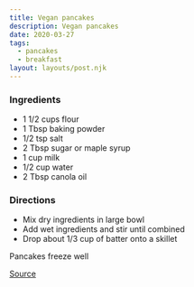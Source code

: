 ```yaml
---
title: Vegan pancakes
description: Vegan pancakes
date: 2020-03-27
tags:
  - pancakes
  - breakfast
layout: layouts/post.njk
---
```


### Ingredients

- 1 1/2 cups flour
- 1 Tbsp baking powder
- 1/2 tsp salt
- 2 Tbsp sugar or maple syrup
- 1 cup milk
- 1/2 cup water
- 2 Tbsp canola oil

### Directions

- Mix dry ingredients in large bowl
- Add wet ingredients and stir until combined
- Drop about 1/3 cup of batter onto a skillet

Pancakes freeze well

[Source](https://www.noracooks.com/vegan-pancakes/)
